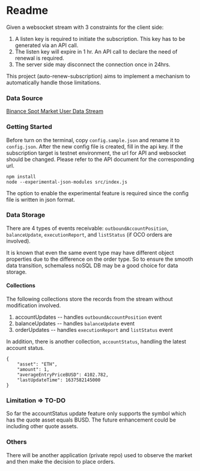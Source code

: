 Readme
====

Given a websocket stream with 3 constraints for the client side:

1. A listen key is required to initiate the subscription. This key has to be generated via an API call.
2. The listen key will expire in 1 hr. An API call to declare the need of renewal is required.
3. The server side may disconnect the connection once in 24hrs.

This project (auto-renew-subscription) aims to implement a mechanism to automatically handle those limitations.

### Data Source

[Binance Spot Market User Data Stream](https://binance-docs.github.io/apidocs/spot/en/#user-data-streams)

### Getting Started

Before turn on the terminal, copy `config.sample.json` and rename it to `config.json`. After the new config file is created, fill in the api key. If the subscription target is testnet environment, the url for API and websocket should be changed. Please refer to the API document for the corresponding url.

```
npm install
node --experimental-json-modules src/index.js
```

The option to enable the experimental feature is required since the config file is written in json format.

### Data Storage

There are 4 types of events receivable: `outboundAccountPosition`, `balanceUpdate`, `executionReport`, and `listStatus` (if OCO orders are involved).

It is known that even the same event type may have different object properties due to the difference on the order type. So to ensure the smooth data transition, schemaless noSQL DB may be a good choice for data storage.

#### Collections

The following collections store the records from the stream without modification involved.

1. accountUpdates -- handles `outboundAccountPosition` event
2. balanceUpdates -- handles `balanceUpdate` event
3. orderUpdates -- handles `executionReport` and `listStatus` event

In addition, there is another collection, `accountStatus`, handling the latest account status.

```
{
	"asset": "ETH",
	"amount": 1,
	"averageEntryPriceBUSD": 4102.782,
	"lastUpdateTime": 1637582145000
}
```

### Limitation => TO-DO

So far the accountStatus update feature only supports the symbol which has the quote asset equals BUSD. The future enhancement could be including other quote assets.


### Others

There will be another application (private repo) used to observe the market and then make the decision to place orders.
